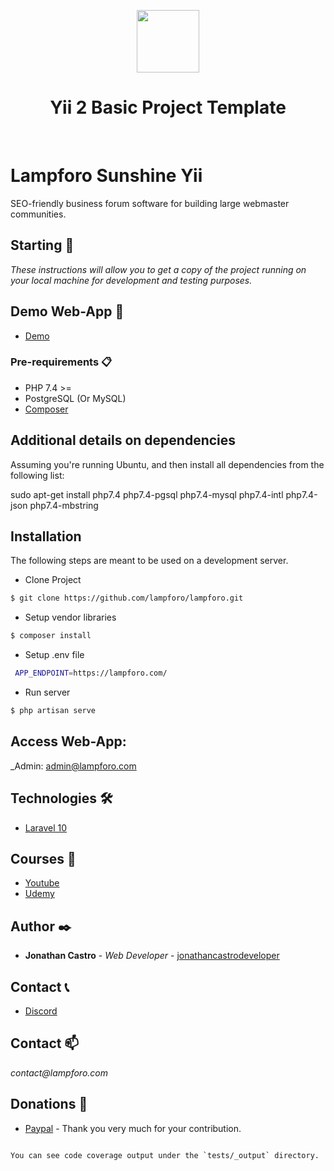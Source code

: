 <p align="center">
    <a href="https://github.com/yiisoft" target="_blank">
        <img src="https://avatars0.githubusercontent.com/u/993323" height="100px">
    </a>
    <h1 align="center">Yii 2 Basic Project Template</h1>
    <br>
</p>

# Lampforo Sunshine Yii 
SEO-friendly business forum software for building large webmaster communities.

## Starting 🚀

_These instructions will allow you to get a copy of the project running on your local machine for development and testing purposes._

## Demo Web-App :movie_camera: 


* [Demo](https://www.youtube.com/watch?v=eR8_cDXCo5Y)

### Pre-requirements 📋

- PHP 7.4 >=
- PostgreSQL (Or MySQL)
- [Composer](https://getcomposer.org/)

## Additional details on dependencies

Assuming you're running Ubuntu, and then install all dependencies from the following list:

sudo apt-get install php7.4 php7.4-pgsql php7.4-mysql php7.4-intl php7.4-json php7.4-mbstring

## Installation

The following steps are meant to be used on a development server.


- Clone Project

```bash
$ git clone https://github.com/lampforo/lampforo.git
``` 
- Setup vendor libraries 

```bash
$ composer install
```

- Setup .env file 

```bash
 APP_ENDPOINT=https://lampforo.com/
```
- Run server  

```bash
$ php artisan serve
```


## Access Web-App:

_Admin: admin@lampforo.com

## Technologies 🛠️

* [Laravel 10](https://laravel.com/docs/10.x) 

## Courses :movie_camera: 

* [Youtube](https://www.youtube.com/@JonathanCastroDeveloper)
* [Udemy](https://www.udemy.com/course/yii2-desde-cero-en-linux/?couponCode=145B2964A99B1E55E804)    

## Author ✒️

* **Jonathan Castro** - *Web Developer* - [jonathancastrodeveloper](https://github.com/jonathancastrodeveloper)

## Contact :telephone_receiver:

* [Discord](https://discord.com/invite/XHGwQbqV)

## Contact :mailbox:

_contact@lampforo.com_

## Donations 🎁

* [Paypal](https://paypal.me/joncastroweb?locale.x=es_XC) - Thank you very much for your contribution.

```

You can see code coverage output under the `tests/_output` directory.
